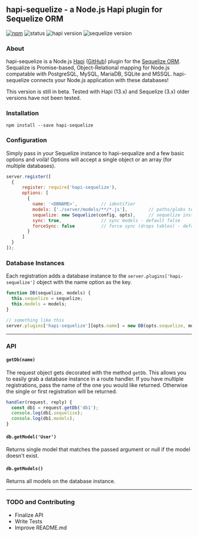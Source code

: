 ## hapi-sequelize - a Node.js Hapi plugin for Sequelize ORM

[![npm](https://img.shields.io/npm/dm/localeval.svg)](https://www.npmjs.com/package/hapi-sequelize)
![status](https://img.shields.io/badge/build-beta-red.svg)
![hapi version](https://img.shields.io/badge/hapi-v.13.x-yellow.svg)
![sequelize version](https://img.shields.io/badge/sequelize-v.3.x-yellow.svg)

### About

hapi-sequelize is a Node.js [Hapi](http://hapijs.com) ([GitHub](https://github.com/hapijs/hapi)) plugin for the [Sequelize ORM](http://docs.sequelizejs.com/en/v3/). Sequalize is Promise-based, Object-Relational mapping for Node.js compatable with PostgreSQL, MySQL, MariaDB, SQLite and MSSQL. hapi-sequelize connects your Node.js application with these databases!

This version is still in beta. Tested with Hapi (13.x) and Sequelize (3.x) older versions have not been tested.

### Installation

`npm install --save hapi-sequelize`

### Configuration

Simply pass in your Sequelize instance to hapi-sequalize and a few basic options and voilà! Options will accept a single object or an array (for multiple databases).

```javascript
server.register([
  {
      register: require('hapi-sequelize'),
      options: [ 
        {
          name: '<DBNAME>',         // identifier
          models: ['./server/models/**/*.js'],        // paths/globs to model files
          sequelize: new Sequelize(config, opts),     // sequelize instance
          sync: true,               // sync models - default false
          forceSync: false          // force sync (drops tables) - default false
        }
      ]
  }
]);
```

### Database Instances

Each registration adds a database instance to the `server.plugins['hapi-sequelize']` object with the name option as the key.

```javascript
function DB(sequelize, models) {
  this.sequelize = sequelize;
  this.models = models;
} 

// something like this
server.plugins['hapi-sequelize'][opts.name] = new DB(opts.sequelize, models);
```

-----  
### API

#### `getDb(name)`

The request object gets decorated with the method `getDb`. This allows you to easily grab a
database instance in a route handler. If you have multiple registrations, pass the name of the one
you would like returned. Otherwise the single or first registration will be returned.

```javascript
handler(request, reply) {
  const db1 = request.getDb('db1');
  console.log(db1.sequelize);
  console.log(db1.models);
}
```

#### `db.getModel('User')`

Returns single model that matches the passed argument or null if the model doesn't exist.

#### `db.getModels()`

Returns all models on the database instance.

-----

### TODO and Contributing

  * Finalize API
  * Write Tests
  * Improve README.md

